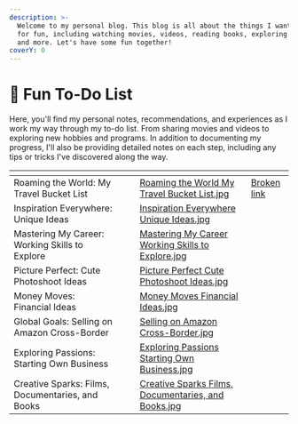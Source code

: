 ```yaml
---
description: >-
  Welcome to my personal blog. This blog is all about the things I want to do
  for fun, including watching movies, videos, reading books, exploring programs,
  and more. Let's have some fun together!
coverY: 0
---
```


# 👾 Fun To-Do List

Here, you'll find my personal notes, recommendations, and experiences as I work my way through my to-do list. From sharing movies and videos to exploring new hobbies and programs. In addition to documenting my progress, I'll also be providing detailed notes on each step, including any tips or tricks I've discovered along the way.



<table data-card-size="large" data-view="cards"><thead><tr><th></th><th></th><th></th><th data-hidden data-card-cover data-type="files"></th><th data-hidden data-card-target data-type="content-ref"></th></tr></thead><tbody><tr><td>Roaming the World: My Travel Bucket List</td><td></td><td></td><td><a href=".gitbook/assets/Roaming the World My Travel Bucket List.jpg">Roaming the World My Travel Bucket List.jpg</a></td><td><a href="broken-reference">Broken link</a></td></tr><tr><td>Inspiration Everywhere: Unique Ideas</td><td></td><td></td><td><a href=".gitbook/assets/Inspiration Everywhere Unique Ideas.jpg">Inspiration Everywhere Unique Ideas.jpg</a></td><td></td></tr><tr><td>Mastering My Career: Working Skills to Explore</td><td></td><td></td><td><a href=".gitbook/assets/Mastering My Career Working Skills to Explore.jpg">Mastering My Career Working Skills to Explore.jpg</a></td><td></td></tr><tr><td>Picture Perfect: Cute Photoshoot Ideas</td><td></td><td></td><td><a href=".gitbook/assets/Picture Perfect Cute Photoshoot Ideas.jpg">Picture Perfect Cute Photoshoot Ideas.jpg</a></td><td></td></tr><tr><td>Money Moves: Financial Ideas</td><td></td><td></td><td><a href=".gitbook/assets/Money Moves Financial Ideas.jpg">Money Moves Financial Ideas.jpg</a></td><td></td></tr><tr><td>Global Goals: Selling on Amazon Cross-Border</td><td></td><td></td><td><a href=".gitbook/assets/Selling on Amazon Cross-Border.jpg">Selling on Amazon Cross-Border.jpg</a></td><td></td></tr><tr><td>Exploring Passions: Starting Own Business</td><td></td><td></td><td><a href=".gitbook/assets/Exploring Passions Starting Own Business.jpg">Exploring Passions Starting Own Business.jpg</a></td><td></td></tr><tr><td>Creative Sparks: Films, Documentaries, and Books</td><td></td><td></td><td><a href=".gitbook/assets/Creative Sparks Films, Documentaries, and Books.jpg">Creative Sparks Films, Documentaries, and Books.jpg</a></td><td></td></tr></tbody></table>









